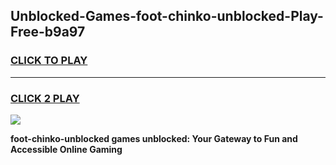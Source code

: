 
## Unblocked-Games-foot-chinko-unblocked-Play-Free-b9a97
<h3>
<a href="https://premium76.site?title=foot-chinko-unblocked&ref=20M">CLICK TO PLAY</a></h3>
<hr>

<h3>
<a href="https://premium76.site?title=foot-chinko-unblocked&ref=20M">CLICK 2 PLAY</a>
  
</h3>

<a href="https://premium76.site?title=foot-chinko-unblocked&ref=19M"><img src="https://clearcache.store/games.png"></a>


**foot-chinko-unblocked games unblocked: Your Gateway to Fun and Accessible Online Gaming**
